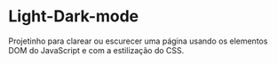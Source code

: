 # Light-Dark-mode
Projetinho para clarear ou escurecer uma página usando os elementos DOM do JavaScript e com a estilização do CSS.
